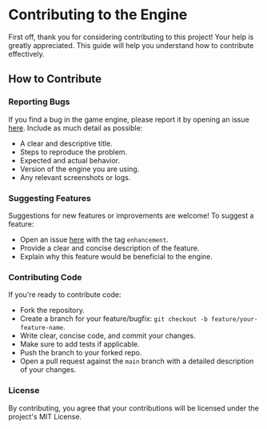 # Contributing to the Engine

First off, thank you for considering contributing to this project! Your help is greatly appreciated. This guide will help you understand how to contribute effectively.

## How to Contribute

### Reporting Bugs

If you find a bug in the game engine, please report it by opening an issue [here](./issues). Include as much detail as possible:
- A clear and descriptive title.
- Steps to reproduce the problem.
- Expected and actual behavior.
- Version of the engine you are using.
- Any relevant screenshots or logs.

### Suggesting Features

Suggestions for new features or improvements are welcome! To suggest a feature:
- Open an issue [here](./issues) with the tag `enhancement`.
- Provide a clear and concise description of the feature.
- Explain why this feature would be beneficial to the engine.

### Contributing Code

If you're ready to contribute code:
- Fork the repository.
- Create a branch for your feature/bugfix: `git checkout -b feature/your-feature-name`.
- Write clear, concise code, and commit your changes.
- Make sure to add tests if applicable.
- Push the branch to your forked repo.
- Open a pull request against the `main` branch with a detailed description of your changes.


### License

By contributing, you agree that your contributions will be licensed under the project's MIT License.
